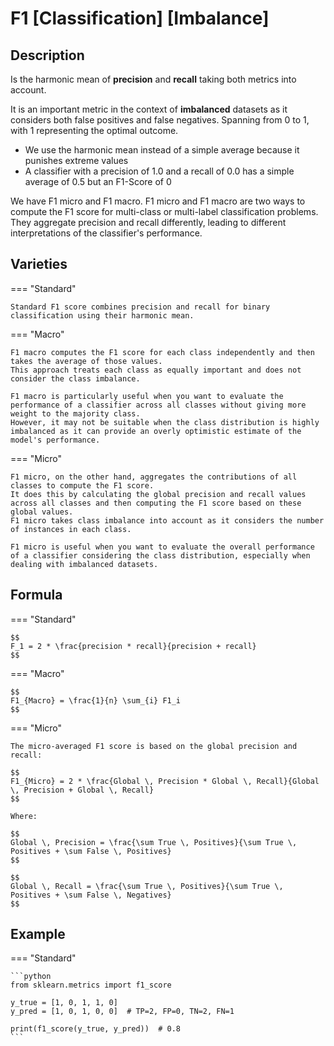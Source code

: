 # F1 [Classification] [Imbalance]

## Description

Is the harmonic mean of **precision** and **recall** taking both metrics into account.

It is an important metric in the context of **imbalanced** datasets as it considers both false positives and false negatives.
Spanning from 0 to 1, with 1 representing the optimal outcome.

- We use the harmonic mean instead of a simple average because it punishes extreme values
- A classifier with a precision of 1.0 and a recall of 0.0 has a simple average of 0.5 but an F1-Score of 0

We have F1 micro and F1 macro.
F1 micro and F1 macro are two ways to compute the F1 score for multi-class or multi-label classification problems.
They aggregate precision and recall differently, leading to different interpretations of the classifier's performance.

## Varieties

=== "Standard"

    Standard F1 score combines precision and recall for binary classification using their harmonic mean.

=== "Macro"

    F1 macro computes the F1 score for each class independently and then takes the average of those values.
    This approach treats each class as equally important and does not consider the class imbalance.

    F1 macro is particularly useful when you want to evaluate the performance of a classifier across all classes without giving more weight to the majority class.
    However, it may not be suitable when the class distribution is highly imbalanced as it can provide an overly optimistic estimate of the model's performance.

=== "Micro"

    F1 micro, on the other hand, aggregates the contributions of all classes to compute the F1 score.
    It does this by calculating the global precision and recall values across all classes and then computing the F1 score based on these global values.
    F1 micro takes class imbalance into account as it considers the number of instances in each class.

    F1 micro is useful when you want to evaluate the overall performance of a classifier considering the class distribution, especially when dealing with imbalanced datasets.

## Formula

=== "Standard"

    $$
    F_1 = 2 * \frac{precision * recall}{precision + recall}
    $$

=== "Macro"

    $$
    F1_{Macro} = \frac{1}{n} \sum_{i} F1_i
    $$

=== "Micro"

    The micro-averaged F1 score is based on the global precision and recall:

    $$
    F1_{Micro} = 2 * \frac{Global \, Precision * Global \, Recall}{Global \, Precision + Global \, Recall}
    $$

    Where:

    $$
    Global \, Precision = \frac{\sum True \, Positives}{\sum True \, Positives + \sum False \, Positives}
    $$

    $$
    Global \, Recall = \frac{\sum True \, Positives}{\sum True \, Positives + \sum False \, Negatives}
    $$

## Example

=== "Standard"

    ```python
    from sklearn.metrics import f1_score

    y_true = [1, 0, 1, 1, 0]
    y_pred = [1, 0, 1, 0, 0]  # TP=2, FP=0, TN=2, FN=1

    print(f1_score(y_true, y_pred))  # 0.8
    ```
